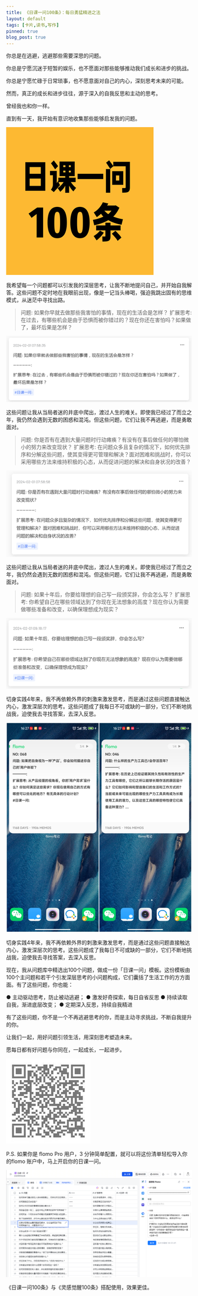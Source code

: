 ```yaml
---
title: 《日课一问100条》：每日勇猛精进之法
layout: default
tags: [卡片,读书,写作]
pinned: true
blog_post: true
---
```


你总是在逃避，逃避那些需要深思的问题。

你总是宁愿沉迷于短暂的娱乐，也不愿面对那些能够推动我们成长和进步的挑战。

你总是宁愿忙碌于日常琐事，也不愿意面对自己的内心，深刻思考未来的可能。

然而，真正的成长和进步往往，源于深入的自我反思和主动的思考。

曾经我也和你一样。

直到有一天，我开始有意识地收集那些能够启发我的问题。

![](/images/100question5.png)

我希望每一个问题都可以引发我的深层思考，让我不断地提问自己，并开始自我解答。这些问题不定时地在我眼前出现，像是一记当头棒喝，强迫我跳出固有的思维模式，从迷茫中寻找出路。

> 问题: 如果你早就去做那些我害怕的事情，现在的生活会是怎样？
> 扩展思考: 在过去，有哪些机会是由于恐惧而被你错过的？现在你还在害怕吗？如果做了，最坏后果是怎样？


![](/images/100question4.png)

这些问题让我从当局者迷的井底中爬出，渡过人生的难关。即使我已经过了而立之年，我仍然会遇到无数的困惑和混沌。但这些问题，它们让我不再逃避，而是勇敢面对。

> 问题: 你是否有在遇到大量问题时行动瘫痪？有没有在事后做任何的哪怕微小的努力来改变现状？
> 扩展思考: 在问题众多且复杂的情况下，如何优先排序和分解这些问题，使其变得更可管理和解决？面对困难和挑战时，你可以采用哪些方法来维持积极的心态，从而促进问题的解决和自身状况的改善？


![](/images/100question8.png)

这些问题让我从当局者迷的井底中爬出，渡过人生的难关。即使我已经过了而立之年，我仍然会遇到无数的困惑和混沌。但这些问题，它们让我不再逃避，而是勇敢面对。

> 问题: 如果十年后，你要给理想的自己写一段颁奖辞，你会怎么写？
> 扩展思考: 你希望自己在哪些领域达到了你现在无法想象的高度？现在你认为需要做哪些准备和改变，以确保理想成为现实？


![](/images/100question7.png)

切身实践4年来，我不再依赖外界的刺激来激发思考，而是通过这些问题直接触达内心，激发深层次的思考。这些问题成了我每日不可或缺的一部分，它们不断地挑战我，迫使我去寻找答案，去深入反思。

![](/images/100question9.jpg)

切身实践4年来，我不再依赖外界的刺激来激发思考，而是通过这些问题直接触达内心，激发深层次的思考。这些问题成了我每日不可或缺的一部分，它们不断地挑战我，迫使我去寻找答案，去深入反思。



现在，我从问题库中精选出100个问题，做成一份「日课一问」模板。这份模板由100个主问题和若干个引发深层思考的小问题构成，它们囊括了生活工作的方方面面。有了这些问题，你也能：

● 主动驱动思考，防止被动逃避；
● 激发好奇探索，每日自省反思
● 持续读取自我，渐进底层改变；
● 定期深入反思，持续自我精进

有了这些问题，你不是一个不再逃避思考的你，而是主动寻求挑战，不断自我提升的你。

让我们一起，用好问题引领生活，用深刻思考塑造未来。

愿每日都有好问题与你同在，一起成长，一起进步。

![](/images/100question6.jpg)

P.S. 如果你是 flomo Pro 用户，3 分钟简单配置，就可以将这份清单轻松导入你的flomo 账户中，马上开启你的日课一问。

![](/images/100question1.png)

《日课一问100条》与《灵感觉醒100条》搭配使用，效果更佳。
